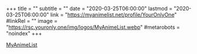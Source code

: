 +++
title = ""
subtitle = ""
date = "2020-03-25T06:00:00"
lastmod = "2020-03-25T06:00:00"
link = "https://myanimelist.net/profile/YourOnlyOne"
#linkRel = ""
image = "https://rsc.youronly.one/img/logos/MyAnimeList.webp"
#metarobots = "noindex"
+++

<a href="https://myanimelist.net/profile/YourOnlyOne" rel="me noopener external nofollow" referrerpolicy="strict-origin-when-cross-origin">MyAnimeList</a>
